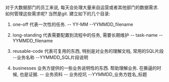 对于大数据部门的员工来说, 每天会处理大量来自运营或者其他部门的数据需求. 如何管理这些需求呢? 当然是git.
建立如下的几个目录:
1. one-off  代表一次性的任务.
   -- YY-MM
      --YYMMDD_filename

2. long-standing 代表需要配置到流程中的任务, 需要长期维护
   -- task-name
      --YYMMDD_filename

3. reusable-code 代表可复用的东西, 特别是对业务的理解文档, 常用的SQL片段
   --业务名称
     --YYMMDD_SQL片段说明

4. businesses 业务方提供的一些业务说明性的东西. 帮助理解业务. 在撕逼的时候, 也是证据.
   -- 业务资料
   -- 业务挖坑
     --YYMMDD_业务方姓名_标题


